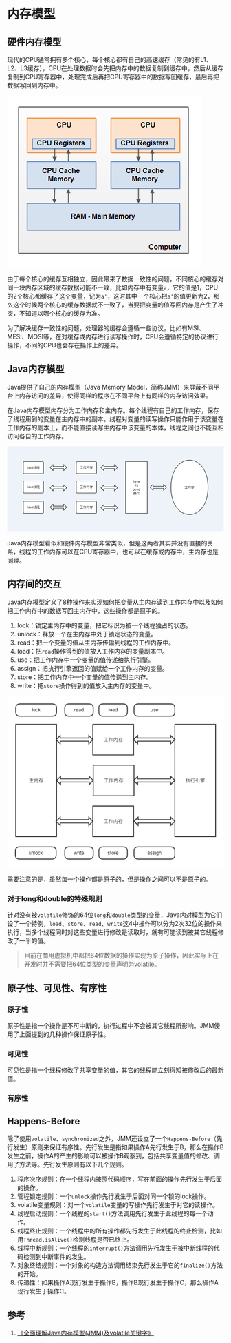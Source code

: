 # 内存模型

## 硬件内存模型

现代的CPU通常拥有多个核心，每个核心都有自己的高速缓存（常见的有L1、L2、L3缓存），CPU在处理数据时会先把内存中的数据复制到缓存中，然后从缓存复制到CPU寄存器中，处理完成后再把CPU寄存器中的数据写回缓存，最后再把数据写回到内存中。

![](resources/jmm_1.png)

由于每个核心的缓存互相独立，因此带来了数据一致性的问题，不同核心的缓存对同一块内存区域的缓存数据可能不一致，比如内存中有变量`a`，它的值是1，CPU的2个核心都缓存了这个变量，记为`a'`，这时其中一个核心把`a'`的值更新为2，那么这个时候两个核心的缓存数据就不一致了，当要把变量的值写回内存是产生了冲突，不知道以哪个核心的缓存为准。

为了解决缓存一致性的问题，处理器的缓存会遵循一些协议，比如有MSI、MESI、MOSI等，在对缓存或内存进行读写操作时，CPU会遵循特定的协议进行操作，不同的CPU也会存在操作上的差异。

## Java内存模型

Java提供了自己的内存模型（Java Memory Model，简称JMM）来屏蔽不同平台上内存访问的差异，使得同样的程序在不同平台上有同样的内存访问效果。

在Java内存模型内存分为工作内存和主内存。每个线程有自己的工作内存，保存了线程用到的变量在主内存中的副本。线程对变量的读写操作只能作用于该变量在工作内存的副本上，而不能直接读写主内存中该变量的本体，线程之间也不能互相访问各自的工作内存。

![](resources/jmm_2.png)

Java内存模型看似和硬件内存模型非常类似，但是这两者其实并没有直接的关系，线程的工作内存可以在CPU寄存器中，也可以在缓存或内存中，主内存也是同理。

## 内存间的交互

Java内存模型定义了8种操作来实现如何把变量从主内存读到工作内存中以及如何把工作内存中的数据写回主内存中，这些操作都是原子的。

1. lock：锁定主内存中的变量，把它标识为被一个线程独占的状态。
2. unlock：释放一个在主内存中处于锁定状态的变量。
3. read：把一个变量的值从主内存传输到线程的工作内存中。
4. load：把`read`操作得到的值放入工作内存的变量副本中。
5. use：把工作内存中一个变量的值传递给执行引擎。
6. assign：把执行引擎返回的值赋给一个工作内存的变量。
7. store：把工作内存中一个变量的值传送到主内存。
8. write：把`store`操作得到的值放入主内存的变量中。

![](resources/jmm_3.png)

需要注意的是，虽然每一个操作都是原子的，但是操作之间可以不是原子的。

### 对于long和double的特殊规则

针对没有被`volatile`修饰的64位`long`和`double`类型的变量，Java内对模型为它们设了一个特例，`load`、`store`、`read`、`write`这4中操作可以分为2次32位的操作来执行，当多个线程同时对这些变量进行修改是读取时，就有可能读到被其它线程修改了一半的值。

> 目前在商用虚拟机中都把64位数据的操作实现为原子操作，因此实际上在开发时并不需要把64位类型的变量声明为volatile。

## 原子性、可见性、有序性

### 原子性

原子性是指一个操作是不可中断的，执行过程中不会被其它线程所影响。JMM使用了上面提到的几种操作保证原子性。

### 可见性

可见性是指一个线程修改了共享变量的值，其它的线程能立刻得知被修改后的最新值。

### 有序性



## Happens-Before

除了使用`volatile`、`synchronized`之外，JMM还设立了一个`Happens-Before`（先行发生）原则来保证有序性。先行发生是指如果操作A先行发生于B，那么在操作B发生之前，操作A的产生的影响可以被操作B观察到，包括共享变量值的修改、调用了方法等。先行发生原则有以下几个规则。

1. 程序次序规则：在一个线程内按照代码顺序，写在前面的操作先行发生于后面的操作。
2. 管程锁定规则：一个`unlock`操作先行发生于后面对同一个锁的lock操作。
3. volatile变量规则：对一个`volatile`变量的写操作先行发生于对它的读操作。
4. 线程启动规则：一个线程的`start()`方法调用先行发生于此线程的每一个动作。
5. 线程终止规则：一个线程中的所有操作都先行发生于此线程的终止检测，比如用`Thread.isAlive()`检测线程是否已终止。
6. 线程中断规则：一个线程的`interrupt()`方法调用先行发生于被中断线程的代码检测到中断事件的发生。
7. 对象终结规则：一个对象的构造方法调用结束先行发生于它的`finalize()`方法的开始。
8. 传递性：如果操作A现行发生于操作B，操作B现行发生于操作C，那么操作A现行发生于操作C。


## 参考

1. [《全面理解Java内存模型(JMM)及volatile关键字》](https://blog.csdn.net/javazejian/article/details/72772461)
